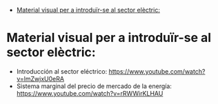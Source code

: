 <!-- TOC INICIO -->
- [Material visual per a introduïr-se al sector elèctric:](#material-visual-per-a-introduïr-se-al-sector-elèctric)
<!-- TOC FIN -->

# Material visual per a introduïr-se al sector elèctric:

- Introducción al sector eléctrico: https://www.youtube.com/watch?v=lmZwjxU0eRA
- Sistema marginal del precio de mercado de la energía: https://www.youtube.com/watch?v=rRWWirKLHAU